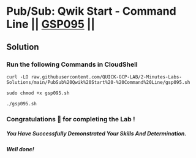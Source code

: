# Pub/Sub: Qwik Start - Command Line || [GSP095](https://www.cloudskillsboost.google/focuses/925?parent=catalog) ||

## Solution 

### Run the following Commands in CloudShell

```
curl -LO raw.githubusercontent.com/QUICK-GCP-LAB/2-Minutes-Labs-Solutions/main/PubSub%20Qwik%20Start%20-%20Command%20Line/gsp095.sh

sudo chmod +x gsp095.sh

./gsp095.sh
```

### Congratulations 🎉 for completing the Lab !

##### *You Have Successfully Demonstrated Your Skills And Determination.*

#### *Well done!*
